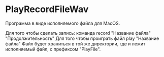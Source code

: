 PlayRecordFileWav
=================
Программа в виде исполняемого файла для MacOS.

Для того чтобы сделать запись: команда record "Название файла" "Продолжительность"
Для того чтобы проиграть файл play "Название файла" 
Файл будет храниться в той же директории, где и лежит исполняемый файл, с префиксом "PlayFile".
